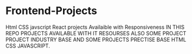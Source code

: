 # Frontend-Projects
Html CSS javscript  React projects Availaible with Responsiveness
IN THIS REPO PROJECTS AVAILABLE WITH IT RESOURSES ALSO SOME PROJECT PROJECT 
INDUSTRY BASE AND SOME PROJECTS PRECTISE BASE HTML CSS JAVASCRIPT.


